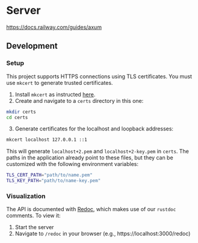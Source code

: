 # Server

https://docs.railway.com/guides/axum

## Development

### Setup

This project supports HTTPS connections using TLS certificates. You must use `mkcert` to generate trusted certificates.

1. Install `mkcert` as instructed [here](https://github.com/FiloSottile/mkcert?tab=readme-ov-file#installation).
2. Create and navigate to a `certs` directory in this one:

```sh
mkdir certs
cd certs
```

3. Generate certificates for the localhost and loopback addresses:

```sh
mkcert localhost 127.0.0.1 ::1
```

This will generate `localhost+2.pem` and `localhost+2-key.pem` in `certs`. The paths in the application already point to these files, but they can be customized with the following environment variables:

```sh
TLS_CERT_PATH="path/to/name.pem"
TLS_KEY_PATH="path/to/name-key.pem"
```

### Visualization

The API is documented with [Redoc](https://crates.io/crates/utoipa-redoc), which makes use of our `rustdoc` comments. To view it:

1. Start the server
2. Navigate to `/redoc` in your browser (e.g., https://localhost:3000/redoc)
